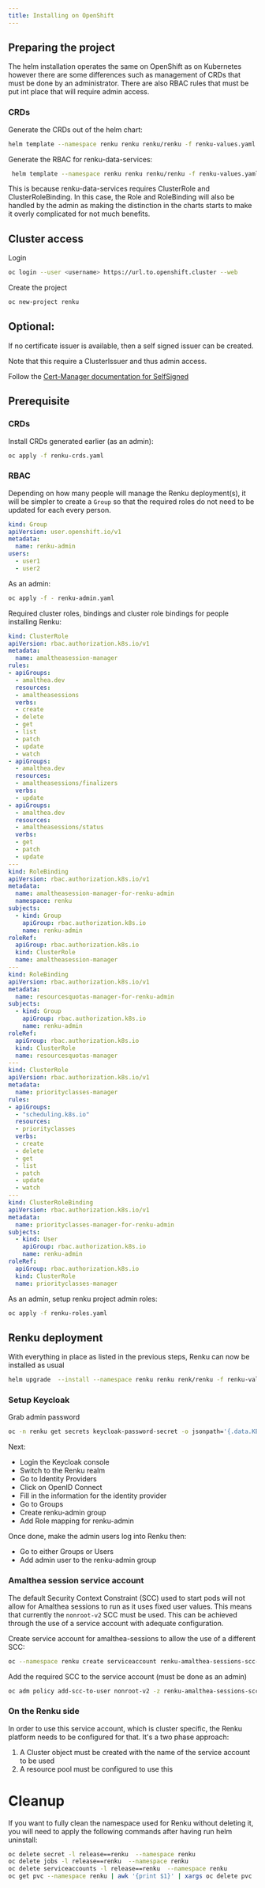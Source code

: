 ```yaml
---
title: Installing on OpenShift
---
```


## Preparing the project

The helm installation operates the same on OpenShift as on Kubernetes however
there are some differences such as management of CRDs that must be done by an
administrator. There are also RBAC rules that must be put int place that will
require admin access.

### CRDs

Generate the CRDs out of the helm chart:

```bash
helm template --namespace renku renku renku/renku -f renku-values.yaml --set amalthea.deployCrd=true --set amalthea-sessions.deployCrd=true | yq e '. | select(.kind == "CustomResourceDefinition")' > renku-crds.yaml
```

Generate the RBAC for renku-data-services:

```bash
 helm template --namespace renku renku renku/renku -f renku-values.yaml --set amalthea.deployCrd=true --set amalthea-session.deployCrd=true --set dataService.rbac.create=true| yq e '. | select(.kind == "*Role*" and (.metadata.name == "renku-data-service" or .metadata.name == "renku-k8s-watcher"))' > data-services-rbac.yaml
```

This is because renku-data-services requires ClusterRole and ClusterRoleBinding.
In this case, the Role and RoleBinding will also be handled by the admin as
making the distinction in the charts starts to make it overly complicated for
not much benefits.

## Cluster access

Login

```bash
oc login --user <username> https://url.to.openshift.cluster --web
```

Create the project

```bash
oc new-project renku
```

## Optional:

If no certificate issuer is available, then a self signed issuer can be created.

Note that this require a ClusterIssuer and thus admin access.

Follow the [Cert-Manager documentation for SelfSigned](https://cert-manager.io/docs/configuration/selfsigned/)


## Prerequisite

### CRDs

Install CRDs generated earlier (as an admin):

```bash
oc apply -f renku-crds.yaml
```
### RBAC

Depending on how many people will manage the Renku deployment(s), it will be
simpler to create a `Group` so that the required roles do not need to be updated
for each every person.

```yaml
kind: Group
apiVersion: user.openshift.io/v1
metadata:
  name: renku-admin
users:
  - user1
  - user2

```

As an admin:

```bash
oc apply -f - renku-admin.yaml
```

Required cluster roles, bindings and cluster role bindings for people installing
Renku:

```yaml
kind: ClusterRole
apiVersion: rbac.authorization.k8s.io/v1
metadata:
  name: amaltheasession-manager
rules:
- apiGroups:
  - amalthea.dev
  resources:
  - amaltheasessions
  verbs:
  - create
  - delete
  - get
  - list
  - patch
  - update
  - watch
- apiGroups:
  - amalthea.dev
  resources:
  - amaltheasessions/finalizers
  verbs:
  - update
- apiGroups:
  - amalthea.dev
  resources:
  - amaltheasessions/status
  verbs:
  - get
  - patch
  - update
---
kind: RoleBinding
apiVersion: rbac.authorization.k8s.io/v1
metadata:
  name: amaltheasession-manager-for-renku-admin
  namespace: renku
subjects:
  - kind: Group
    apiGroup: rbac.authorization.k8s.io
    name: renku-admin
roleRef:
  apiGroup: rbac.authorization.k8s.io
  kind: ClusterRole
  name: amaltheasession-manager
---
kind: RoleBinding
apiVersion: rbac.authorization.k8s.io/v1
metadata:
  name: resourcesquotas-manager-for-renku-admin
subjects:
  - kind: Group
    apiGroup: rbac.authorization.k8s.io
    name: renku-admin
roleRef:
  apiGroup: rbac.authorization.k8s.io
  kind: ClusterRole
  name: resourcesquotas-manager
---
kind: ClusterRole
apiVersion: rbac.authorization.k8s.io/v1
metadata:
  name: priorityclasses-manager
rules:
- apiGroups:
  - "scheduling.k8s.io"
  resources:
  - priorityclasses
  verbs:
  - create
  - delete
  - get
  - list
  - patch
  - update
  - watch
---
kind: ClusterRoleBinding
apiVersion: rbac.authorization.k8s.io/v1
metadata:
  name: priorityclasses-manager-for-renku-admin
subjects:
  - kind: User
    apiGroup: rbac.authorization.k8s.io
    name: renku-admin
roleRef:
  apiGroup: rbac.authorization.k8s.io
  kind: ClusterRole
  name: priorityclasses-manager
```

As an admin, setup renku project admin roles:

```bash
oc apply -f renku-roles.yaml
```

## Renku deployment

With everything in place as listed in the previous steps, Renku can now be
installed as usual

```bash
helm upgrade  --install --namespace renku renku renk/renku -f renku-values.yaml --timeout 1800s --skip-crds
```

### Setup Keycloak

Grab admin password

```bash
oc -n renku get secrets keycloak-password-secret -o jsonpath='{.data.KEYCLOAK_ADMIN_PASSWORD}' | base64 -d | pbcopy
```

Next:

- Login the Keycloak console
- Switch to the Renku realm
- Go to Identity Providers
- Click on OpenID Connect
- Fill in the information for the identity provider
- Go to Groups
- Create renku-admin group
- Add Role mapping for renku-admin

Once done, make the admin users log into Renku then:

- Go to either Groups or Users
- Add admin user to the renku-admin group

### Amalthea session service account

The default Security Context Constraint (SCC) used to start pods will not allow
for Amalthea sessions to run as it uses fixed user values. This means that
currently the `nonroot-v2` SCC must be used. This can be achieved through the
use of a service account with adequate configuration.

Create service account for amalthea-sessions to allow the use of a different
SCC:

```bash
oc --namespace renku create serviceaccount renku-amalthea-sessions-scc-handler
```

Add the required SCC to the service account (must be done as an admin)

```bash
oc adm policy add-scc-to-user nonroot-v2 -z renku-amalthea-sessions-scc-handler -n renku
```

### On the Renku side

In order to use this service account, which is cluster specific, the Renku
platform needs to be configured for that. It's a two phase approach:

1. A Cluster object must be created with the name of the service account to be
used
2. A resource pool must be configured to use this

<!--
    To be added:
    - example of curl command to create the cluster
    - example of curl command to set the cluster on a specific resource pool
    - example of curl command to create a resource pool using that cluster
-->

# Cleanup

If you want to fully clean the namespace used for Renku without deleting it, you
will need to apply the following commands after having run helm uninstall:

```bash
oc delete secret -l release==renku  --namespace renku
oc delete jobs -l release==renku  --namespace renku
oc delete serviceaccounts -l release==renku  --namespace renku
oc get pvc --namespace renku | awk '{print $1}' | xargs oc delete pvc
```
